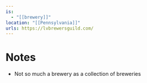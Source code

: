 ```yaml
---
is:
  - "[[brewery]]"
location: "[[Pennsylvania]]"
urls: https://lvbrewersguild.com/
---
```

# Notes
- Not so much a brewery as a collection of breweries
